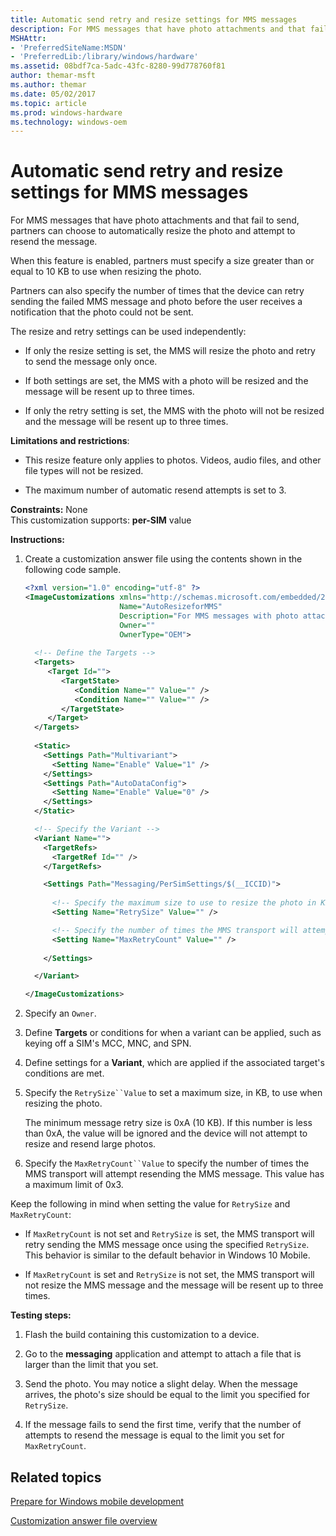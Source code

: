 ```yaml
---
title: Automatic send retry and resize settings for MMS messages
description: For MMS messages that have photo attachments and that fail to send, partners can choose to automatically resize the photo and attempt to resend the message.
MSHAttr:
- 'PreferredSiteName:MSDN'
- 'PreferredLib:/library/windows/hardware'
ms.assetid: 08bdf7ca-5adc-43fc-8280-99d778760f81
author: themar-msft
ms.author: themar
ms.date: 05/02/2017
ms.topic: article
ms.prod: windows-hardware
ms.technology: windows-oem
---
```


# Automatic send retry and resize settings for MMS messages


For MMS messages that have photo attachments and that fail to send, partners can choose to automatically resize the photo and attempt to resend the message.

When this feature is enabled, partners must specify a size greater than or equal to 10 KB to use when resizing the photo.

Partners can also specify the number of times that the device can retry sending the failed MMS message and photo before the user receives a notification that the photo could not be sent.

The resize and retry settings can be used independently:

-   If only the resize setting is set, the MMS will resize the photo and retry to send the message only once.

-   If both settings are set, the MMS with a photo will be resized and the message will be resent up to three times.

-   If only the retry setting is set, the MMS with the photo will not be resized and the message will be resent up to three times.

**Limitations and restrictions**:

-   This resize feature only applies to photos. Videos, audio files, and other file types will not be resized.

-   The maximum number of automatic resend attempts is set to 3.

<a href="" id="constraints---none"></a>**Constraints:** None  
This customization supports: **per-SIM** value

<a href="" id="instructions-"></a>**Instructions:**  
1.  Create a customization answer file using the contents shown in the following code sample.

    ```XML
    <?xml version="1.0" encoding="utf-8" ?>  
    <ImageCustomizations xmlns="http://schemas.microsoft.com/embedded/2004/10/ImageUpdate"  
                         Name="AutoResizeforMMS"  
                         Description="For MMS messages with photo attachments that fail to send, use to resize the photo and attempt to resend the MMS."  
                         Owner=""  
                         OwnerType="OEM"> 
      
      <!-- Define the Targets --> 
      <Targets>
         <Target Id="">
            <TargetState>
               <Condition Name="" Value="" />
               <Condition Name="" Value="" />
            </TargetState>
         </Target>
      </Targets>
      
      <Static>
        <Settings Path="Multivariant">
          <Setting Name="Enable" Value="1" />
        </Settings>
        <Settings Path="AutoDataConfig">
          <Setting Name="Enable" Value="0" />
        </Settings>
      </Static>

      <!-- Specify the Variant -->
      <Variant Name=""> 
        <TargetRefs>
          <TargetRef Id="" /> 
        </TargetRefs>

        <Settings Path="Messaging/PerSimSettings/$(__ICCID)">  
          
          <!-- Specify the maximum size to use to resize the photo in KB. Minimum is 0xA (10 KB). -->
          <Setting Name="RetrySize" Value="" />     

          <!-- Specify the number of times the MMS transport will attempt to resend the MMS, max is 0x3. -->
          <Setting Name="MaxRetryCount" Value="" />      
             
        </Settings>  

      </Variant>

    </ImageCustomizations>
    ```

2.  Specify an `Owner`.

3.  Define **Targets** or conditions for when a variant can be applied, such as keying off a SIM's MCC, MNC, and SPN.

4.  Define settings for a **Variant**, which are applied if the associated target's conditions are met.

5.  Specify the `RetrySize``Value` to set a maximum size, in KB, to use when resizing the photo.

    The minimum message retry size is 0xA (10 KB). If this number is less than 0xA, the value will be ignored and the device will not attempt to resize and resend large photos.

6.  Specify the `MaxRetryCount``Value` to specify the number of times the MMS transport will attempt resending the MMS message. This value has a maximum limit of 0x3.

Keep the following in mind when setting the value for `RetrySize` and `MaxRetryCount`:

-   If `MaxRetryCount` is not set and `RetrySize` is set, the MMS transport will retry sending the MMS message once using the specified `RetrySize`. This behavior is similar to the default behavior in Windows 10 Mobile.

-   If `MaxRetryCount` is set and `RetrySize` is not set, the MMS transport will not resize the MMS message and the message will be resent up to three times.

<a href="" id="testing-steps-"></a>**Testing steps:**  
1.  Flash the build containing this customization to a device.

2.  Go to the **messaging** application and attempt to attach a file that is larger than the limit that you set.

3.  Send the photo. You may notice a slight delay. When the message arrives, the photo's size should be equal to the limit you specified for `RetrySize`.

4.  If the message fails to send the first time, verify that the number of attempts to resend the message is equal to the limit you set for `MaxRetryCount`.

## Related topics

[Prepare for Windows mobile development](https://docs.microsoft.com/en-us/windows-hardware/manufacture/mobile/preparing-for-windows-mobile-development)

[Customization answer file overview](https://docs.microsoft.com/en-us/windows-hardware/customize/mobile/mcsf/customization-answer-file)
